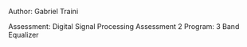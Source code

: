 Author: Gabriel Traini

Assessment: Digital Signal Processing Assessment 2
Program: 3 Band Equalizer
